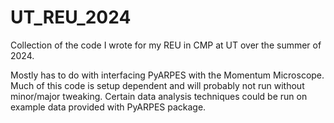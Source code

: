 # UT_REU_2024
Collection of the code I wrote for my REU in CMP at UT over the summer of 2024.

 Mostly has to do with interfacing PyARPES with the Momentum Microscope. Much of this code is setup dependent and will probably not run without minor/major tweaking. Certain data analysis techniques could be run on example data provided with PyARPES package.
